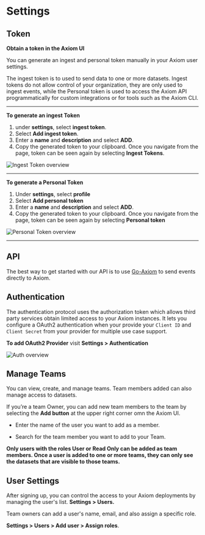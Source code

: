 <div class="axi-header">
  <h1>Settings</h1>
</div>

## Token

**Obtain a token in the Axiom UI**

You can generate an ingest and personal token manually in your Axiom user settings. 

The ingest token is to used to send data to one or more datasets. Ingest tokens do not allow control of your organization, they are only used to ingest events, while the Personal token is used to access the Axiom API programmatically for custom integrations or for tools such as the Axiom CLI.

---

**To generate an ingest Token**

1. under **settings**, select **ingest token**. 
2. Select **Add ingest token**.
3. Enter a **name** and **description** and select **ADD**. 
4. Copy the generated token to your clipboard. Once you navigate from the page, token can be seen again by selecting **Ingest Tokens**. 

<img class="axi-window-shadow" src="/assets/shots/ingest-token.png" alt="Ingest Token overview" /> 




---


**To generate a Personal Token**

1. Under **settings**, select **profile**
2. Select **Add personal token**
3. Enter a **name** and **description** and select **ADD**.
4. Copy the generated token to your clipboard. Once you navigate from the page, token can be seen again by selecting **Personal token**


<img class="axi-window-shadow" src="/assets/shots/personal-token.png" alt="Personal Token overview" /> 

---

## API

The best way to get started with our API is to use [Go-Axiom](https://github.com/axiomhq/cli) to send events directly to Axiom. 
## Authentication

The authentication protocol uses the authorization token which allows third party services obtain limited access to your Axiom instances. It lets you configure a OAuth2 authentication when your provide your `Client ID` and `Client Secret` from your provider for multiple use case support. 

**To add OAuth2 Provider** visit **Settings > Authentication**

<img class="axi-window-shadow" src="/assets/shots/authentication.png" alt="Auth overview" /> 



## Manage Teams

You can view, create, and manage teams.  Team members added can also manage access to datasets. 

If you’re a team Owner, you can add new team members to the team by selecting the **Add button** at the upper right corner omn the Axiom UI.   

- Enter the name of the user you want to add as a member. 

- Search for the team member you want to add to your Team.


**Only users with the roles User or Read Only can be added as team members. Once a user is added to one or more teams, they can only see the datasets that are visible to those teams.**

## User Settings

After signing up, you can control the access to your Axiom deployments by managing the user's list.  **Settings > Users.** 

Team owners can add a user's name, email, and also assign a specific role. 

**Settings > Users > Add user > Assign roles**. 
